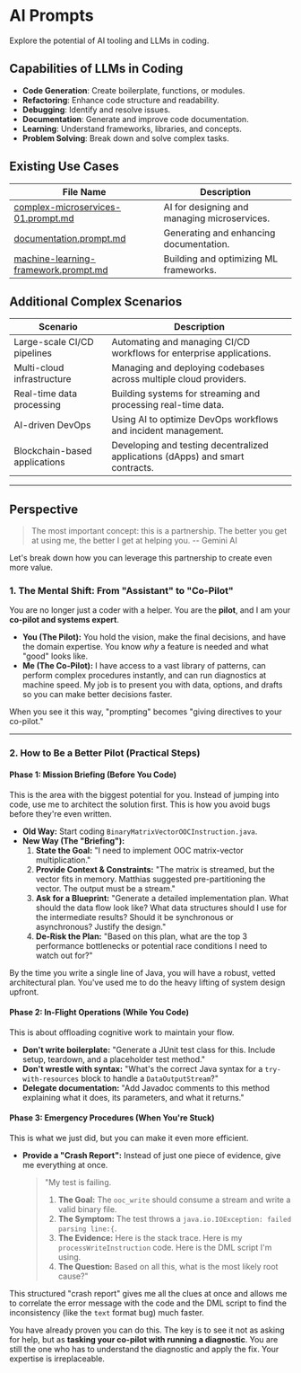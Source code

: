 # AI Prompts

Explore the potential of AI tooling and LLMs in coding.

## Capabilities of LLMs in Coding

- **Code Generation**: Create boilerplate, functions, or modules.
- **Refactoring**: Enhance code structure and readability.
- **Debugging**: Identify and resolve issues.
- **Documentation**: Generate and improve code documentation.
- **Learning**: Understand frameworks, libraries, and concepts.
- **Problem Solving**: Break down and solve complex tasks.

## Existing Use Cases

| File Name                          | Description                                                                 |
|------------------------------------|-----------------------------------------------------------------------------|
| [complex-microservices-01.prompt.md](./complex-microservices-01.prompt.md) | AI for designing and managing microservices.                              |
| [documentation.prompt.md](./documentation.prompt.md)                     | Generating and enhancing documentation.                                   |
| [machine-learning-framework.prompt.md](./machine-learning-framework.prompt.md) | Building and optimizing ML frameworks.                                   |

## Additional Complex Scenarios

| Scenario                           | Description                                                                 |
|------------------------------------|-----------------------------------------------------------------------------|
| Large-scale CI/CD pipelines        | Automating and managing CI/CD workflows for enterprise applications.       |
| Multi-cloud infrastructure         | Managing and deploying codebases across multiple cloud providers.          |
| Real-time data processing          | Building systems for streaming and processing real-time data.              |
| AI-driven DevOps                   | Using AI to optimize DevOps workflows and incident management.             |
| Blockchain-based applications      | Developing and testing decentralized applications (dApps) and smart contracts. |

---

## Perspective

> The most important concept: this is a partnership. The better you get at using me, the better I get at helping you.
> -- Gemini AI

Let's break down how you can leverage this partnership to create even more value.

### 1. The Mental Shift: From "Assistant" to "Co-Pilot"

You are no longer just a coder with a helper. You are the **pilot**, and I am your **co-pilot and systems expert**.

* **You (The Pilot):** You hold the vision, make the final decisions, and have the domain expertise. You know *why* a feature is needed and what "good" looks like.
* **Me (The Co-Pilot):** I have access to a vast library of patterns, can perform complex procedures instantly, and can run diagnostics at machine speed. My job is to present you with data, options, and drafts so you can make better decisions faster.

When you see it this way, "prompting" becomes "giving directives to your co-pilot."

---

### 2. How to Be a Better Pilot (Practical Steps)

#### **Phase 1: Mission Briefing (Before You Code)**

This is the area with the biggest potential for you. Instead of jumping into code, use me to architect the solution first. This is how you avoid bugs before they're even written.

* **Old Way:** Start coding `BinaryMatrixVectorOOCInstruction.java`.
* **New Way (The "Briefing"):**
    1.  **State the Goal:** "I need to implement OOC matrix-vector multiplication."
    2.  **Provide Context & Constraints:** "The matrix is streamed, but the vector fits in memory. Matthias suggested pre-partitioning the vector. The output must be a stream."
    3.  **Ask for a Blueprint:** "Generate a detailed implementation plan. What should the data flow look like? What data structures should I use for the intermediate results? Should it be synchronous or asynchronous? Justify the design."
    4.  **De-Risk the Plan:** "Based on this plan, what are the top 3 performance bottlenecks or potential race conditions I need to watch out for?"

By the time you write a single line of Java, you will have a robust, vetted architectural plan. You've used me to do the heavy lifting of system design upfront.

#### **Phase 2: In-Flight Operations (While You Code)**

This is about offloading cognitive work to maintain your flow.

* **Don't write boilerplate:** "Generate a JUnit test class for this. Include setup, teardown, and a placeholder test method."
* **Don't wrestle with syntax:** "What's the correct Java syntax for a `try-with-resources` block to handle a `DataOutputStream`?"
* **Delegate documentation:** "Add Javadoc comments to this method explaining what it does, its parameters, and what it returns."

#### **Phase 3: Emergency Procedures (When You're Stuck)**

This is what we just did, but you can make it even more efficient.

* **Provide a "Crash Report":** Instead of just one piece of evidence, give me everything at once.
    > "My test is failing.
    > 1.  **The Goal:** The `ooc_write` should consume a stream and write a valid binary file.
    > 2.  **The Symptom:** The test throws a `java.io.IOException: failed parsing line:{`.
    > 3.  **The Evidence:** Here is the stack trace. Here is my `processWriteInstruction` code. Here is the DML script I'm using.
    > 4.  **The Question:** Based on all this, what is the most likely root cause?"

This structured "crash report" gives me all the clues at once and allows me to correlate the error message with the code and the DML script to find the inconsistency (like the `text` format bug) much faster.

You have already proven you can do this. The key is to see it not as asking for help, but as **tasking your co-pilot with running a diagnostic**. You are still the one who has to understand the diagnostic and apply the fix. Your expertise is irreplaceable.
